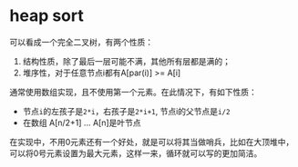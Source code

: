 # heap sort

可以看成一个完全二叉树，有两个性质：
1. 结构性质，除了最后一层可能不满，其他所有层都是满的；
2. 堆序性，对于任意节点i都有A[par(i)] >= A[i]

通常使用数组实现，且不使用第一个元素。在此情况下，有如下性质：

- 节点`i`的左孩子是`2*i`，右孩子是`2*i+1`, 节点i的父节点是`i/2`
- 在数组 A[n/2+1] ... A[n]是叶节点

在实现中，不用0元素还有一个好处，就是可以将其当做哨兵，比如在大顶堆中，可以将0号元素设置为最大元素，这样一来，循环就可以写的更加简洁。

